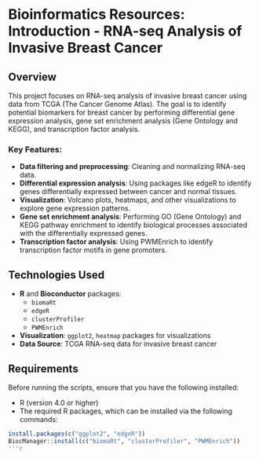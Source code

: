 # Bioinformatics Resources: Introduction - RNA-seq Analysis of Invasive Breast Cancer

## Overview

This project focuses on RNA-seq analysis of invasive breast cancer using data from TCGA (The Cancer Genome Atlas). The goal is to identify potential biomarkers for breast cancer by performing differential gene expression analysis, gene set enrichment analysis (Gene Ontology and KEGG), and transcription factor analysis.

### Key Features:
- **Data filtering and preprocessing**: Cleaning and normalizing RNA-seq data.
- **Differential expression analysis**: Using packages like edgeR to identify genes differentially expressed between cancer and normal tissues.
- **Visualization**: Volcano plots, heatmaps, and other visualizations to explore gene expression patterns.
- **Gene set enrichment analysis**: Performing GO (Gene Ontology) and KEGG pathway enrichment to identify biological processes associated with the differentially expressed genes.
- **Transcription factor analysis**: Using PWMEnrich to identify transcription factor motifs in gene promoters.

## Technologies Used
- **R** and **Bioconductor** packages:
  - `biomaRt`
  - `edgeR`
  - `clusterProfiler`
  - `PWMEnrich`
- **Visualization**: `ggplot2`, `heatmap` packages for visualizations
- **Data Source**: TCGA RNA-seq data for invasive breast cancer

## Requirements

Before running the scripts, ensure that you have the following installed:

- R (version 4.0 or higher)
- The required R packages, which can be installed via the following commands:

```r
install.packages(c("ggplot2", "edgeR"))
BiocManager::install(c("biomaRt", "clusterProfiler", "PWMEnrich"))
'''r
